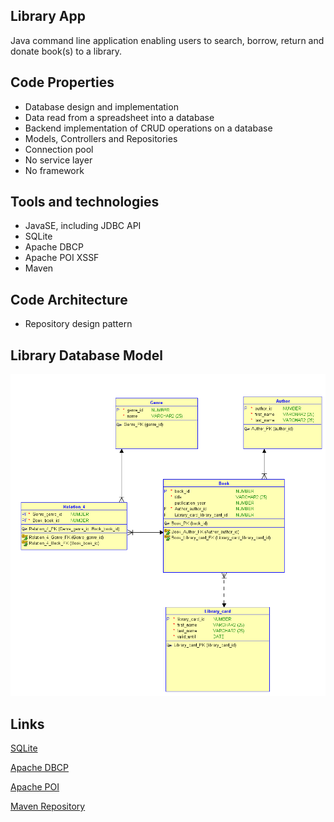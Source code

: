 ## Library App

Java command line application enabling users to search, borrow, return and donate book(s) to a library.

## Code Properties

- Database design and implementation
- Data read from a spreadsheet into a database
- Backend implementation of CRUD operations on a database
- Models, Controllers and Repositories
- Connection pool
- No service layer
- No framework

## Tools and technologies

- JavaSE, including JDBC API
- SQLite
- Apache DBCP
- Apache POI XSSF
- Maven

## Code Architecture

- Repository design pattern

## Library Database Model

<img src="resources/db_model.PNG">

## Links

[SQLite](https://webpack.js.org/)

[Apache DBCP](http://commons.apache.org/proper/commons-dbcp/)

[Apache POI](https://poi.apache.org/apidocs/dev/org/apache/poi/xssf/usermodel/)

[Maven Repository](https://mvnrepository.com/)
